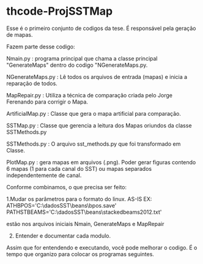 # thcode-ProjSSTMap

Esse é o primeiro conjunto de codigos da tese. É responsável pela geração de mapas.

Fazem parte desse codigo:

Nmain.py : programa principal que chama a classe principal "GenerateMaps" dentro do codigo "NGenerateMaps.py.

NGenerateMaps.py : Lê todos os arquivos de entrada (mapas) e inicia a reparação de todos.

MapRepair.py : Utiliza a técnica de comparação criada pelo Jorge Ferenando para corrigir o Mapa.

ArtificialMap.py : Classe que gera o mapa artificial para comparação.

SSTMap.py : Classe que gerencia a leitura dos Mapas oriundos da classe SSTMethods.py

SSTMethods.py : O arquivo sst_methods.py que foi transformado em Classe.

PlotMap.py : gera mapas em arquivos (.png). Poder gerar figuras contendo 6 mapas (1 para cada canal do SST) ou mapas separados independentemente de canal.

Conforme combinamos, o que precisa ser feito:

1.Mudar os parâmetros para o formato do linux.
AS-IS EX:
ATHBPOS='C:\\dadosSST\\beans\\bpos.save'
PATHSTBEAMS='C:\\dadosSST\\beans\\stackedbeams2012.txt'

estão nos arquivos iniciais Nmain, GenerateMaps e MapRepair

2. Entender e documentar cada modulo.

Assim que for entendendo e executando, você pode melhorar o codigo. É o tempo que organizo para colocar os programas seguintes.


